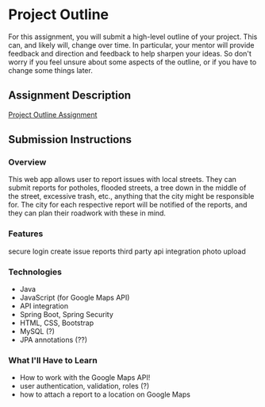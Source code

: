 # Project Outline
For this assignment, you will submit a high-level outline of your project. This can, and likely will, change over time. In particular, your mentor will provide feedback and direction and feedback to help sharpen your ideas. So don't worry if you feel unsure about some aspects of the outline, or if you have to change some things later.

## Assignment Description
[Project Outline Assignment](https://education.launchcode.org/liftoff/assignments/project-outline/)

## Submission Instructions

### Overview
This web app allows user to report issues with local streets. They can submit reports for potholes, flooded streets, a tree down in the middle of the street, excessive trash, etc., anything that the city might be responsible for. The city for each respective report will be notified of the reports, and they can plan their roadwork with these in mind.

### Features
secure login
create issue reports
third party api integration 
photo upload 

### Technologies
 - Java
 - JavaScript (for Google Maps API)
 - API integration
 - Spring Boot, Spring Security
 - HTML, CSS, Bootstrap
 - MySQL (?)
 - JPA annotations (??)
 
### What I'll Have to Learn
 - How to work with the Google Maps API!
 - user authentication, validation, roles (?)
 - how to attach a report to a location on Google Maps
